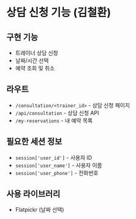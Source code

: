 # 상담 신청 기능 (김철환)

## 구현 기능
- 트레이너 상담 신청
- 날짜/시간 선택
- 예약 조회 및 취소

## 라우트
- `/consultation/<trainer_id>` - 상담 신청 페이지
- `/api/consultation` - 상담 신청 API
- `/my-reservations` - 내 예약 목록

## 필요한 세션 정보
- `session['user_id']` - 사용자 ID
- `session['user_name']` - 사용자 이름
- `session['user_phone']` - 전화번호

## 사용 라이브러리
- Flatpickr (날짜 선택)